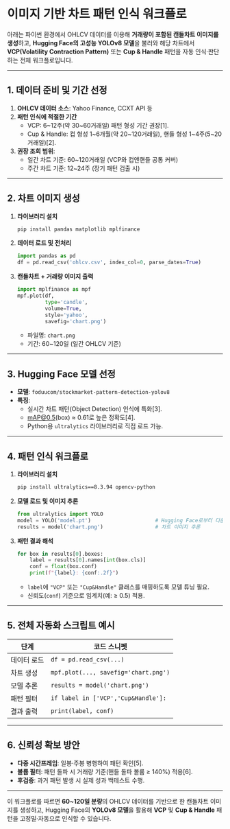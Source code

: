 # 이미지 기반 차트 패턴 인식 워크플로

아래는 파이썬 환경에서 OHLCV 데이터를 이용해 **거래량이 포함된 캔들차트 이미지를 생성**하고, **Hugging Face의 고성능 YOLOv8 모델**을 불러와 해당 차트에서 **VCP(Volatility Contraction Pattern)** 또는 **Cup & Handle** 패턴을 자동 인식·판단하는 전체 워크플로입니다.

---

## 1. 데이터 준비 및 기간 선정

1. **OHLCV 데이터 소스**: Yahoo Finance, CCXT API 등  
2. **패턴 인식에 적절한 기간**  
   - VCP: 6~12주(약 30~60거래일) 패턴 형성 기간 권장[1].  
   - Cup & Handle: 컵 형성 1~6개월(약 20~120거래일), 핸들 형성 1~4주(5~20거래일)[2].  
3. **권장 조회 범위**:  
   - 일간 차트 기준: 60~120거래일 (VCP와 컵앤핸들 공통 커버)  
   - 주간 차트 기준: 12~24주 (장기 패턴 검출 시)

---

## 2. 차트 이미지 생성

1. **라이브러리 설치**  
   ```bash
   pip install pandas matplotlib mplfinance
   ```
2. **데이터 로드 및 전처리**  
   ```python
   import pandas as pd
   df = pd.read_csv('ohlcv.csv', index_col=0, parse_dates=True)
   ```
3. **캔들차트 + 거래량 이미지 출력**  
   ```python
   import mplfinance as mpf
   mpf.plot(df,
            type='candle',
            volume=True,
            style='yahoo',
            savefig='chart.png')
   ```
   - 파일명: `chart.png`  
   - 기간: 60~120일 (일간 OHLCV 기준)  

---

## 3. Hugging Face 모델 선정

- **모델**: `foduucom/stockmarket-pattern-detection-yolov8`  
- **특징**:  
  - 실시간 차트 패턴(Object Detection) 인식에 특화[3].  
  - mAP@0.5(box) ≈ 0.61로 높은 정확도[4].  
  - Python용 `ultralytics` 라이브러리로 직접 로드 가능.  

---

## 4. 패턴 인식 워크플로

1. **라이브러리 설치**  
   ```bash
   pip install ultralytics==8.3.94 opencv-python
   ```
2. **모델 로드 및 이미지 추론**  
   ```python
   from ultralytics import YOLO
   model = YOLO('model.pt')                     # Hugging Face로부터 다운로드
   results = model('chart.png')                 # 차트 이미지 추론
   ```
3. **패턴 결과 해석**  
   ```python
   for box in results[0].boxes:
       label = results[0].names[int(box.cls)]
       conf = float(box.conf)
       print(f"{label}: {conf:.2f}")
   ```
   - `label`에 `"VCP"` 또는 `"Cup&Handle"` 클래스를 매핑하도록 모델 튜닝 필요.  
   - 신뢰도(`conf`) 기준으로 임계치(예: ≥ 0.5) 적용.  

---

## 5. 전체 자동화 스크립트 예시

| 단계        | 코드 스니펫                                 |
|-----------|------------------------------------------|
| 데이터 로드   | `df = pd.read_csv(...)`                  |
| 차트 생성    | `mpf.plot(..., savefig='chart.png')`     |
| 모델 추론    | `results = model('chart.png')`           |
| 패턴 필터    | `if label in ['VCP','Cup&Handle']:`     |
| 결과 출력    | `print(label, conf)`                    |

---

## 6. 신뢰성 확보 방안

- **다중 시간프레임**: 일봉·주봉 병행하여 패턴 확인[5].  
- **볼륨 필터**: 패턴 돌파 시 거래량 기준(핸들 돌파 볼륨 ≥ 140%) 적용[6].  
- **후검증**: 과거 패턴 발생 시 실제 성과 백테스트 수행.  

---

이 워크플로를 따르면 **60~120일 분량**의 OHLCV 데이터를 기반으로 한 캔들차트 이미지를 생성하고, Hugging Face의 **YOLOv8 모델**을 활용해 **VCP** 및 **Cup & Handle** 패턴을 고정밀·자동으로 인식할 수 있습니다.